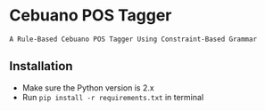 # Cebuano POS Tagger

```
A Rule-Based Cebuano POS Tagger Using Constraint-Based Grammar
```

## Installation

* Make sure the Python version is 2.x
* Run `pip install -r requirements.txt` in terminal
